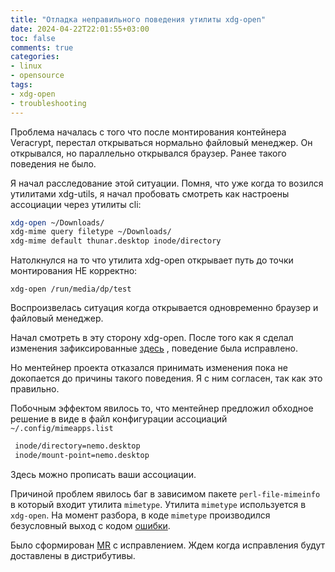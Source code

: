 ```yaml
---
title: "Отладка неправильного поведения утилиты xdg-open"
date: 2024-04-22T22:01:55+03:00
toc: false
comments: true
categories:
- linux
- opensource
tags:
- xdg-open
- troubleshooting
---
```


Проблема началась с того что после монтирования контейнера Veracrypt, перестал открываться нормально файловый менеджер. Он открывался, но параллельно открывался браузер. Ранее такого поведения не было.

<!--more-->

Я начал расследование этой ситуации. Помня, что уже когда то возился утилитами xdg-utils, я начал пробовать смотреть как настроены ассоциации через утилиты cli:

```bash
xdg-open ~/Downloads/
xdg-mime query filetype ~/Downloads/
xdg-mime default thunar.desktop inode/directory
```

Натолкнулся на то что утилита xdg-open открывает путь до точки монтирования НЕ корректно:

`xdg-open /run/media/dp/test`

Воспроизвелась ситуация когда открывается одновременно браузер и файловый менеджер.

Начал смотреть в эту сторону xdg-open.  После того как я сделал изменения зафиксированные [здесь](https://gitlab.freedesktop.org/xdg/xdg-utils/-/merge_requests/110) , поведение была исправлено.

Но ментейнер проекта отказался принимать изменения пока не докопается до причины такого поведения. Я с ним согласен, так как это правильно.

Побочным эффектом явилось то, что ментейнер предложил обходное решение в виде в файл конфигурации ассоциаций `~/.config/mimeapps.list `

```bash
 inode/directory=nemo.desktop
 inode/mount-point=nemo.desktop
```
Здесь можно прописать ваши ассоциации.

Причиной проблем явилось баг в зависимом пакете `perl-file-mimeinfo` в который входит утилита `mimetype`. Утилита `mimetype` используется в `xdg-open`. На момент разбора, в коде  `mimetype` производился безусловный выход с кодом [ошибки](https://github.com/mbeijen/File-MimeInfo/issues/54).


Было сформирован [MR](https://github.com/mbeijen/File-MimeInfo/pull/55) c исправлением. Ждем когда исправления будут доставлены в дистрибутивы.

